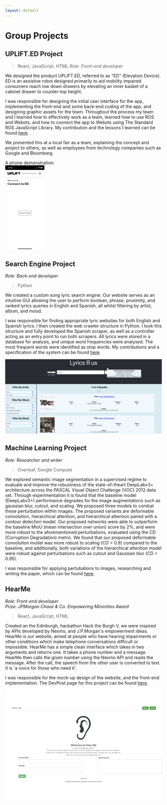 ```yaml
---
layout: default
---
```


# Group Projects

## UPLIFT.ED Project
> React, JavaScript, HTML
<em>Role: Front-end developer</em>

We designed the product UPLIFT.ED, referred to as "ED" (Elevation Device). ED is an assistive robot designed primarily to aid mobility impaired consumers reach low down drawers by elevating an inner basket of a cabinet drawer to counter-top height.

I was responsible for designing the initial user interface for the app, implementing the front-end and some back-end coding of the app, and designing graphic assets for the team. Throughout the process my team and I learned how to effectively work as a team, learned how to use ROS and Webots, and how to connect the app to Webots using The Standard ROS JavaScript Library. My contribution and the lessons I learned can be found [here](https://nbviewer.org/github/moaylesbury/ED-Report/blob/main/s1751472-MichaelAylesbury-Group-15.pdf).

We presented this at a local fair as a team, explaining the concept and project to others, as well as employees from technology companies such as Google and Bloomberg

A phone demonstration:
<br>
<img src="ed.gif" width="25%" height="25%">

## Search Engine Project
<em>Role: Back-end developer</em>
> Python

We created a custom song lyric search engine. Our website serves as an intuitive GUI allowing the user to perform boolean, phrase, proximity, and ranked lyrics queries in English and Spanish, all whilst filtering by artist, album, and mood. 

I was responsible for finding appropriate lyric websites for both English and Spanish lyrics. I then created the web crawler structure in Python. I took this structure and fully developed the Spanish scraper, as well as a controller acting as an entry point to run both scrapers. All lyrics were stored in a database for analysis, and unique word frequencies were analysed. The most frequent words were identified as stop words. My contributions and a specification of the system can be found [here](https://nbviewer.org/github/moaylesbury/ED-Report/blob/main/ttds_group20.pdf).

<img src="lyricsRus.png">

## Machine Learning Project
<em>Role: Researcher and writer</em>
> Overleaf, Google Compute

We explored semantic image segmentation in a supervised regime to evaluate and improve the robustness of the state-of-theart DeepLabv3+ architecture across the PASCAL Visual Object Challenge (VOC) 2012 data set. Through experimentation it is found that the baseline model (DeepLabv3+) performance degrades for the image augmentations such as gaussian blur, cutout, and scaling. We proposed three models to combat these perturbation within images. The proposed variants are deformable convolution, hierarchical attention, and hierarchical attention paired with a contour detection model. Our proposed networks were able to outperform the baseline MIoU (mean intersection over union) score by 2%, and were more robust to the aforementioned perturbations, evaluated using the CD (Corruption Degradation) metric. We found that our proposed deformable convolution model was more robust to scaling (CD = 0.9) compared to the baseline, and additionally, both variations of the hierarchical attention model were robust against perturbations such as cutout and Gaussian blur (CD = 0.95).

I was responsible for applying pertubations to images, researching and writing the paper, which can be found [here](https://nbviewer.org/github/moaylesbury/ED-Report/blob/main/MLP-Report.pdf).

## HearMe
<em>Role: Front-end developer</em> 
<br>
<em>Prize: JPMorgan Chase & Co. Empowering Minorities Award</em>
> React, JavaScript, HTML

Created an the Edinburgh, hackathon Hack the Burgh V, we were inspired by APIs developed by Nexmo, and J.P.Morgan's empowerment ideas. HearMe is our website, aimed at people who have hearing impairments or other conditions which make telephone conversations difficult or impossible. HearMe has a simple clean interface which takes in two arguments and returns one. It takes a phone number and a message. HearMe then calls the given number using the Nexmo API and reads the message. After the call, the speech from the other user is converted to text. It is 'a voice for those who need it'.

I was responsible for the mock-up design of the website, and the front-end implementation. The DevPost page for this project can be found [here](https://devpost.com/software/hear-me).

<img src="hearme.jpeg">
